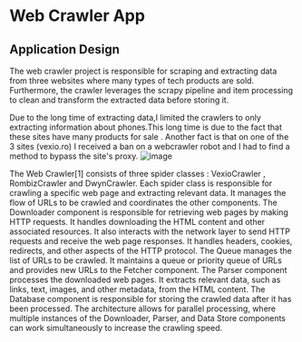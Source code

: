 
# Web Crawler App

## Application Design

The web crawler project is responsible for scraping and extracting data from three websites where many types of tech products are sold.
Furthermore, the crawler leverages the scrapy pipeline and item processing to clean and transform the extracted data before storing it.

Due to the long time of extracting data,I limited the crawlers to only extracting information about phones.This long time is due to the fact that these sites have many products for sale .
Another fact is that on one of the 3 sites (vexio.ro) I received a ban on a webcrawler robot and I had to find a method to bypass the site's proxy.
![image](https://github.com/LiviuBana/web-crawler-app/assets/92376799/b42a2ff1-2808-4ef6-b94a-df9329819cfe)

The Web Crawler[1] consists of three spider classes : VexioCrawler , RombizCrawler and DwynCrawler.
Each spider class is responsible for crawling a specific web page and extracting relevant data. 
It manages the flow of URLs to be crawled and coordinates the other components.
The Downloader component is responsible for retrieving web pages by making HTTP requests. 
It handles downloading the HTML content and other associated resources. It also interacts with the network layer to send HTTP requests and receive the web page responses.
It handles headers, cookies, redirects, and other aspects of the HTTP protocol.
The Queue manages the list of URLs to be crawled.
It maintains a queue or priority queue of URLs and provides new URLs to the Fetcher component. 
The Parser component processes the downloaded web pages.
It extracts relevant data, such as links, text, images, and other metadata, from the HTML content.
The Database component is responsible for storing the crawled data after it has been processed.
The architecture allows for parallel processing, where multiple instances of the Downloader, Parser, and Data Store components can work simultaneously to increase the crawling speed.


